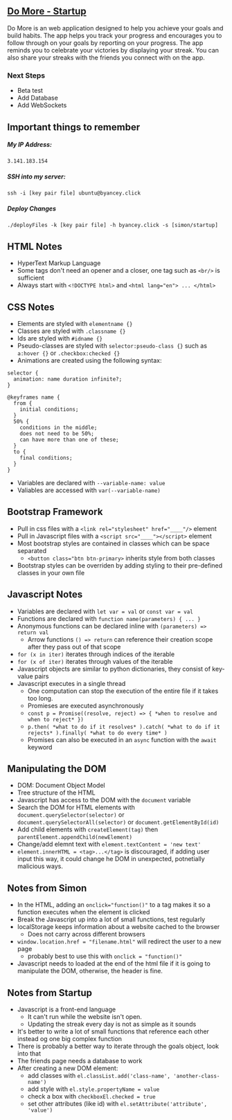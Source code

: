 ## [Do More - Startup](startup.byancey.click)
Do More is an web application designed to help you achieve your goals and build habits. The app helps you track your progress and encourages you to follow through on your goals by reporting on your progress. The app reminds you to celebrate your victories by displaying your streak. You can also share your streaks with the friends you connect with on the app.

### Next Steps
+ Beta test
+ Add Database
+ Add WebSockets

## Important things to remember
##### My IP Address:  
```
3.141.183.154
```
##### SSH into my server:
```
ssh -i [key pair file] ubuntu@byancey.click
```
##### Deploy Changes
```
./deployFiles -k [key pair file] -h byancey.click -s [simon/startup]
```

## HTML Notes
+ HyperText Markup Language  
+ Some tags don't need an opener and a closer, one tag such as `<br/>` is sufficient
+ Always start with `<!DOCTYPE html>` and `<html lang="en"> ... </html>`

## CSS Notes
+ Elements are styled with `elementname {}`
+ Classes are styled with `.classname {}`
+ Ids are styled with `#idname {}`
+ Pseudo-classes are styled with `selector:pseudo-class {}` such as `a:hover {}` or `.checkbox:checked {}`
+ Animations are created using the following syntax:
```
selector {
  animation: name duration infinite?;
}

@keyframes name {
  from {
    initial conditions;
  }
  50% {
    conditions in the middle;
    does not need to be 50%;
    can have more than one of these;
  }
  to {
    final conditions;
  }
}
```
+ Variables are declared with `--variable-name: value`
+ Valiables are accessed with `var(--variable-name)`

## Bootstrap Framework
+ Pull in css files with a `<link rel="stylesheet" href="____"/>` element
+ Pull in Javascript files with a `<script src="____"></script>` element
+ Most bootstrap styles are contained in classes which can be space separated 
  + `<button class="btn btn-primary>` inherits style from both classes
+ Bootstrap styles can be overriden by adding styling to their pre-defined classes in your own file

## Javascript Notes
+ Variables are declared with `let var = val` or `const var = val`
+ Functions are declared with `function name(parameters) { ... }`
+ Anonymous functions can be declared inline with `(parameters) => return val`
  + Arrow functions `() => return` can reference their creation scope after they pass out of that scope
+ `for (x in iter)` iterates through indices of the iterable
+ `for (x of iter)` iterates through values of the iterable
+ Javascript objects are similar to python dictionaries, they consist of key-value pairs
+ Javascript executes in a single thread
  + One computation can stop the execution of the entire file if it takes too long.
  + Promieses are executed asynchronously
  + `const p = Promise((resolve, reject) => { *when to resolve and when to reject* })`
  + `p.then( *what to do if it resolves* ).catch( *what to do if it rejects* ).finally( *what to do every time* )`
  + Promises can also be executed in an `async` function with the `await` keyword

## Manipulating the DOM
+ DOM: Document Object Model
+ Tree structure of the HTML
+ Javascript has access to the DOM with the `document` variable
+ Search the DOM for HTML elements with `document.querySelector(selector)` or `document.querySelectorAll(selector)` or `document.getElementById(id)`
+ Add child elements with `createElement(tag)` then `parentElement.appendChild(newElement)`
+ Change/add elemnt text with `element.textContent = 'new text'`
+ `element.innerHTML = <tag>...</tag>` is discouraged, if adding user input this way, it could change he DOM in unexpected, potnetially malicious ways.

## Notes from Simon
+ In the HTML, adding an `onclick="function()"` to a tag makes it so a function executes when the element is clicked
+ Break the Javascript up into a lot of small functions, test regularly
+ localStorage keeps information about a website cached to the browser
  + Does not carry across different browsers
+ `window.location.href = "filename.html"` will redirect the user to a new page
  + probably best to use this with `onclick = "function()"`
+ Javascript needs to loaded at the end of the html file if it is going to manipulate the DOM, otherwise, the header is fine.

## Notes from Startup
+ Javascript is a front-end language
  + It can't run while the website isn't open.
  + Updating the streak every day is not as simple as it sounds
+ It's better to write a lot of small functions that reference each other instead og one big complex function
+ There is probably a better way to iterate through the goals object, look into that
+ The friends page needs a database to work
+ After creating a new DOM element:
  + add classes with `el.classList.add('class-name', 'another-class-name')`
  + add style with `el.style.propertyName = value`
  + check a box with `checkboxEl.checked = true`
  + set other attributes (like id) with `el.setAttribute('attribute', 'value')`
